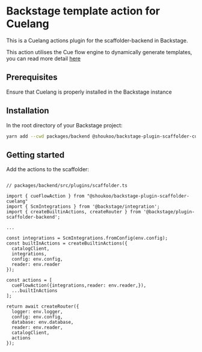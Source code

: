 # Backstage template action for Cuelang
This is a Cuelang actions plugin for the scaffolder-backend in Backstage.

This action utilises the Cue flow engine to dynamically generate templates, you can read more detail [here](https://cuetorials.com/go-api/workflows/custom/)

## Prerequisites
Ensure that Cuelang is properly installed in the Backstage instance

## Installation 
In the root directory of your Backstage project:
```bash 
yarn add --cwd packages/backend @shoukoo/backstage-plugin-scaffolder-cuelang
```
## Getting started
Add the actions to the scaffolder:
```

// packages/backend/src/plugins/scaffolder.ts

import { cueFlowAction } from "@shoukoo/backstage-plugin-scaffolder-cuelang"
import { ScmIntegrations } from '@backstage/integration';
import { createBuiltinActions, createRouter } from '@backstage/plugin-scaffolder-backend';

...

const integrations = ScmIntegrations.fromConfig(env.config);
const builtInActions = createBuiltinActions({
  catalogClient,
  integrations,
  config: env.config,
  reader: env.reader
});

const actions = [
  cueFlowAction({integrations,reader: env.reader,}),
  ...builtInActions
];

return await createRouter({
  logger: env.logger,
  config: env.config,
  database: env.database,
  reader: env.reader,
  catalogClient,
  actions
});
```
